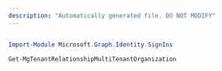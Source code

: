 ```yaml
---
description: "Automatically generated file. DO NOT MODIFY"
---
```


```powershell

Import-Module Microsoft.Graph.Identity.SignIns

Get-MgTenantRelationshipMultiTenantOrganization

```
